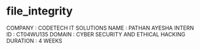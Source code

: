 # file_integrity
COMPANY : CODETECH IT SOLUTIONS
NAME : PATHAN AYESHA
INTERN ID : CT04WU135
DOMAIN : CYBER SECURITY AND ETHICAL HACKING 
DURATION : 4 WEEKS
